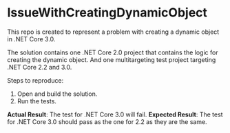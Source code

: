 # IssueWithCreatingDynamicObject

This repo is created to represent a problem with creating a dynamic object in .NET Core 3.0.

The solution contains one .NET Core 2.0 project that contains the logic for creating the dynamic object. And one multitargeting test project targeting .NET Core 2.2 and 3.0.

Steps to reproduce:
1. Open and build the solution.
2. Run the tests.

**Actual Result**: The test for .NET Core 3.0 will fail.
**Expected Result**: The test for .NET Core 3.0 should pass as the one for 2.2 as they are the same.
